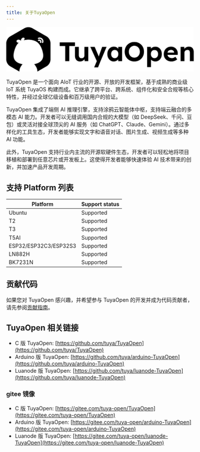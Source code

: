 ```yaml
---
title: 关于TuyaOpen
---
```


![TuyaOpen](images/TuyaOpen.png)

TuyaOpen 是一个面向 AIoT 行业的开源、开放的开发框架，基于成熟的商业级 IoT 系统 TuyaOS 构建而成。它继承了跨平台、跨系统、组件化和安全合规等核心特性，并经过全球亿级设备和百万级用户的验证。

TuyaOpen 集成了端侧 AI 推理引擎，支持涂鸦云智能体中枢，支持端云融合的多模态 AI 能力。开发者可以无缝调用国内合规的大模型（如 DeepSeek、千问、豆包）或灵活对接全球顶尖的 AI 服务（如 ChatGPT、Claude、Gemini）。通过多样化的工具生态，开发者能够实现文字和语音对话、图片生成、视频生成等多种 AI 功能。

此外，TuyaOpen 支持行业内主流的开源软硬件生态，开发者可以轻松地将项目移植和部署到任意芯片或开发板上。这使得开发者能够快速体验 AI 技术带来的创新，并加速产品开发周期。

## 支持 Platform 列表

| Platform              | Support status |
| --------------------- | -------------- |
| Ubuntu                | Supported      |
| T2                    | Supported      |
| T3                    | Supported      |
| T5AI                  | Supported      |
| ESP32/ESP32C3/ESP32S3 | Supported      |
| LN882H                | Supported      |
| BK7231N               | Supported      |

## 贡献代码

如果您对 TuyaOpen 感兴趣，并希望参与 TuyaOpen 的开发并成为代码贡献者，请先参阅[贡献指南](contribute_guide/index)。

## TuyaOpen 相关链接

- C 版 TuyaOpen: [https://github.com/tuya/TuyaOpen](https://github.com/tuya/TuyaOpen)
- Arduino 版 TuyaOpen: [https://github.com/tuya/arduino-TuyaOpen](https://github.com/tuya/arduino-TuyaOpen)
- Luanode 版 TuyaOpen: [https://github.com/tuya/luanode-TuyaOpen](https://github.com/tuya/luanode-TuyaOpen)

### gitee 镜像

- C 版 TuyaOpen: [https://gitee.com/tuya-open/TuyaOpen](https://gitee.com/tuya-open/TuyaOpen)
- Arduino 版 TuyaOpen: [https://gitee.com/tuya-open/arduino-TuyaOpen](https://gitee.com/tuya-open/arduino-TuyaOpen)
- Luanode 版 TuyaOpen: [https://gitee.com/tuya-open/luanode-TuyaOpen](https://gitee.com/tuya-open/luanode-TuyaOpen)

